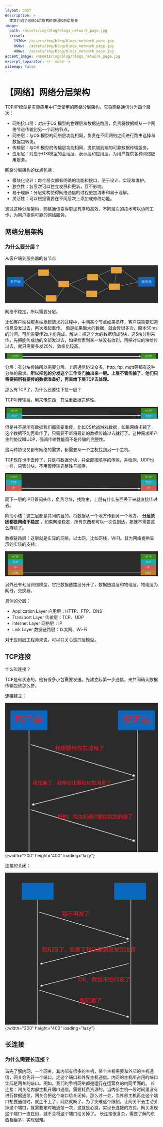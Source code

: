 ```yaml
---
layout: post
description: > 
  本文介绍了网络分层架构的原因和各层职责
image: 
  path: /assets/img/blog/blogs_network_page.jpg
  srcset: 
    1920w: /assets/img/blog/blogs_network_page.jpg
    960w:  /assets/img/blog/blogs_network_page.jpg
    480w:  /assets/img/blog/blogs_network_page.jpg
accent_image: /assets/img/blog/blogs_network_page.jpg
excerpt_separator: <!--more-->
sitemap: false
---
```

# 【网络】网络分层架构
TCP/IP模型是实际应用中广泛使用的网络分层架构，它将网络通信分为四个层次：

* 网络接口层：对应于OSI模型的物理层和数据链路层，负责将数据帧从一个网络节点传输到另一个网络节点。
* 网络层：与OSI模型的网络层功能相同，负责在不同网络之间进行路由选择和数据包转发。
* 传输层：与OSI模型的传输层功能相同，提供端到端的可靠数据传输服务。
* 应用层：对应于OSI模型的会话层、表示层和应用层，为用户提供各种网络应用服务。

网络分层架构的优点包括：

* 模块化设计：每个层次都有明确的功能和接口，便于设计、实现和维护。
* 独立性：各层次可以独立发展和更新，互不影响。
* 易于理解：分层架构使得网络通信的过程更加清晰和易于理解。
* 灵活性：可以根据需要在不同层次上添加或修改功能。

通过这种分层架构，网络通信变得更加有序和高效，不同层次的技术可以协同工作，为用户提供可靠的网络服务。

## 网络分层架构
### 为什么要分层？
从客户端到服务器的各节点

![tcpip_layer](/assets/img/blog/blogs_tcpip_layer.png)

网络不稳定，所以需要分层。

比如客户端往服务端发起请求的过程中，中间某个节点如果损坏，客户端需要知道信息没发过去，再次发起重传。
但是如果很大的数据，就会传很多次，原本50ms的时间，可能需要传2s才能完成。解决：把这个大的数据切成5块，这5块分别来传，先把能传成功的全部发过去，如果检索到某一块没有收到，再把对应的块给传过去，就只需要多发20%，效率比较高。

![http](/assets/img/blog/blogs_network_layer_http.png)

分层：有分块传输所以需要分层。上层通信协议众多，http, ftp, mqtt等都有这种分块的需求。**所以把包的分发这个工作专门抽出来一层。上层不管传输了，他们只需要把所有要传的数据准备好，再丢给下层TCP去处理。**

那么有TCP了，为什么还要往下拉一层？

TCP叫传输层，用来传东西，其注重数据完整性。

![tcp](/assets/img/blog/blogs_network_layer_tcp.png)

但是并不是所有数据我们都需要重传，比如CS枪战游戏数据，如果网络卡顿了，这个数据不能再重传了，只需要不断将最新的数据传输过去就行了。这种需求所产生的协议叫UDP，强调传输性能而不是传输的完整性。

这两种协议又都有网络的需求，都需要从一个主机找到另一个主机。

TCP现在也不去传了，只是将数据分块，并全部按顺序的传输，并检测。UDP也一样，只管分块，不用管传输完整性与顺序。

![ip](/assets/img/blog/blogs_network_layer_ip.png)

而下一层的IP只管闷头传，负责寻址，找路由，上层有什么东西丢下来就直接传过去。

阶段小结：这三层都是共同的目的，将数据从一个地方传到另一个地方。 **分层原因都是网络不稳定** ，如果网络稳定，所有东西都可以一次性到达，那就不需要这么麻烦了。

数据链路层：这层就是实际的网络，以太网，比如网线，WIFI。其为网络提供显示的实质的支持。

![link](/assets/img/blog/blogs_network_layer_link.png)

另外还有七层网络模型，它把数据链路层分开了，数据链路层和物理层。物理层为网线，交换器。

具体的分层：
* Application Layer 应⽤层：HTTP、FTP、DNS
* Transport Layer 传输层：TCP、UDP
* Internet Layer ⽹络层：IP
* Link Layer 数据链路层：以太⽹、Wi-Fi

对于应用层工程师来说，可以只关心这四层模型。

## TCP连接
什么叫连接？

TCP是有状态的，他有很多小包需要发送。先建立起第一步通信，来共同确认数据传输包该怎么拼。

连接建立：

![tcp_connection](/assets/img/blog/blogs_tcp_connect.png){:width="200" height="400" loading="lazy"}

连接的关闭：

![blogs_tcp_disconnect.png](/assets/img/blog/blogs_tcp_disconnect.png){:width="200" height="400" loading="lazy"}

## 长连接
### 为什么需要长连接？
首先了解内网，一个网关，其内部有很多的主机，某个主机需要和外部的主机通信，网关会先开一个端口，走这个端口和外界主机通信。内网的主机所占用的端口实际是网关的端口。例如，我们的手机网络都是运行在运营商的内网里面的。
长连接：网关给内部主机开端口通信，需要耗费资源的。当内部主机一段时间里没有进行数据通信，网关会把这个端口给关闭掉。那么过一会，当外部主机再走这个端口想要通信时，就连不上了，网路就断了。为了突破这个限制，让网关不去主动关掉这个端口，就需要定时地通信一次，这就是心跳，实现长连接的方式。网关发现这个端口一直在用，就不会将这个端口给关掉了。
长连接很复杂，需要了解的东西相当多，实现很难。